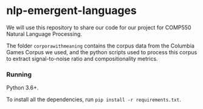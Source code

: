 # nlp-emergent-languages

We will use this repository to share our code for our project for COMP550 Natural Language Processing.

The folder `corporawithmeaning` contains the corpus data from the Columbia Games Corpus we used, and the python scripts used to process this corpus to extract signal-to-noise ratio and compositionality metrics.

### Running

Python 3.6+.

To install all the dependencies, run `pip install -r requirements.txt`.
